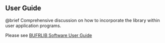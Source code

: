 
## User Guide
@brief Comprehensive discussion on how to incorporate the library within user application programs.

Please see [BUFRLIB Software User Guide](https://emc.ncep.noaa.gov/emc/pages/infrastructure/bufrlib.php)
